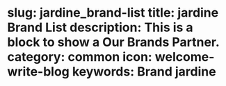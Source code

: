 slug: jardine_brand-list
title: jardine Brand List
description: This is a block to show a Our Brands Partner.
category: common
icon: welcome-write-blog
keywords: Brand jardine
=====